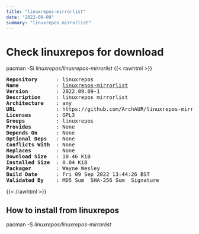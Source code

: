 ```yaml
---
title: "linuxrepos-mirrorlist"
date: "2022-09-09"
summary: "linuxrepos mirrorlist"
---
```


# Check linuxrepos for download

pacman -Si *linuxrepos/linuxrepos-mirrorlist*
{{< rawhtml >}}
<pre class="highlight">
<b>Repository</b>      : linuxrepos
<b>Name</b>            : <a href="../../static/x86_64/linuxrepos-mirrorlist-2022.09.09-1-any.pkg.tar.zst">linuxrepos-mirrorlist</a>
<b>Version</b>         : 2022.09.09-1
<b>Description</b>     : linuxrepos mirrorlist
<b>Architecture</b>    : any
<b>URL</b>             : https://github.com/ArchAUR/linuxrepos-mirrorlist
<b>Licenses</b>        : GPL3
<b>Groups</b>          : linuxrepos
<b>Provides</b>        : None
<b>Depends On</b>      : None
<b>Optional Deps</b>   : None
<b>Conflicts With</b>  : None
<b>Replaces</b>        : None
<b>Download Size</b>   : 10.46 KiB
<b>Installed Size</b>  : 0.04 KiB
<b>Packager</b>        : Wayne Wesley <wayne6324@gmail.com>
<b>Build Date</b>      : Fri 09 Sep 2022 13:44:26 BST
<b>Validated By</b>    : MD5 Sum  SHA-256 Sum  Signature
</pre>
{{< /rawhtml >}}
## How to install from linuxrepos

pacman -S *linuxrepos/linuxrepos-mirrorlist*
